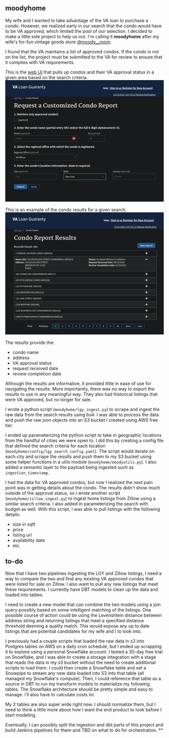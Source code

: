 ## moodyhome

My wife and I wanted to take advantage of the VA loan to purchase a condo. However, we realized early in our search that the condo would have to be VA approved, which limited the pool of our selection. I decided to make a little side project to help us out. I'm calling it **moodyhome** after my wife's for-fun vintage goods store [@moody__room](https://www.instagram.com/moody__room).

I found that the VA maintains a list of approved condos. If the condo is not on the list, the project must be submitted to the VA for review to ensure that it complies with VA requirements. 

This is the [web UI](https://lgy.va.gov/lgyhub/condo-report) that pulls up condos and their VA approval status in a given area based on the search criteria.
![](moodyhome/moodyhome_files/lgy_search.png)



This is an example of the condo results for a given search.
![](moodyhome/moodyhome_files/lgy_results.png)

The results provide the:
- condo name
- address
- VA approval status
- request received date
- review completion date

Although the results are informative, it provided little in ease of use for navigating the results. More importantly, there was no way to export the results to use in any meaningful way. They also had historical listings that were VA approved, but no longer for sale. 

I wrote a python script (`moodyhome/lgy_ingest.py`) to scrape and ingest the raw data from the search results using bs4. I was able to process the data and push the raw json objects into an S3 bucket I created using AWS free tier. 

I ended up parameterizing the python script to take in geographic locations from the handful of cities we were open to. I did this by creating a config file that defined the search criteria for each location (`moodyhome/config/lgy_search_config.yaml`). The script would iterate on each city and scrape the results and push them to my S3 bucket using some helper functions in a utils module (`moodyhome/moodyutils.py`). I also added a semantic layer to the payload being ingested such as `ingestion_timestamp`.


I had the data for VA approved condos, but now I realized the next pain point was in getting details about the condo. The results didn't show much outside of the approval status, so I wrote another script (`moodyhome/zillow_ingest.py`) to ingest home listings from Zillow using a similar search criteria. I also added in parameterizing the search with budget as well. With this script, I was able to pull listings with the following details:
- size in sqft
- price
- listing url
- availability date
- etc.

## to-do

Now that I have two pipelines ingesting the LGY and Zillow listings, I need a way to compare the two and find any existing VA approved condos that were listed for sale on Zillow. I also want to pull any new listings that meet these requirements. I currently have DBT models to clean up the data and loaded into tables. 

I need to create a new model that can combine the two models using a join query possibly based on some intelligent matching of the listings. One possible course of action could be using the Levenshtein distance between address string and returning listings that meet a specified distance threshold deeming a quality match. This would expose any up to date listings that are potential candidates for my wife and I to look into.

I previously had a couple scripts that loaded the raw data in s3 into Postgres tables on AWS on a daily cron schedule, but I ended up scrapping it to explore using a personal Snowflake account. I tested a 30-day free trial on Snowflake, and I was able to create a storage integration with a stage that reads the data in my s3 bucket without the need to create additional scripts to load them. I could then create a Snowflake table and set a Snowpipe to stream any new data loaded into S3 into that table (all managed my Snowflake's compute). Then, I could reference that table as a source in DBT to run my transform models to materialize my following tables. The Snowflake architecture should be pretty simple and easy to manage. i'll also have to calculate costs lol.

My 2 tables are also super wide right now. I should normalize them, but I need to think a little more about how I want the end product to look before I start modeling. 

Eventually, I can possibly split the ingestion and dbt parts of this project and build Jenkins pipelines for them and TBD on what to do for orchestration.
**